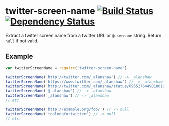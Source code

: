 # twitter-screen-name [![Build Status](https://travis-ci.org/tableflip/twitter-screen-name.svg?branch=master)](https://travis-ci.org/tableflip/twitter-screen-name) [![Dependency Status](http://localhost:1337/tableflip/twitter-screen-name.svg)](http://localhost:1337/tableflip/twitter-screen-name)
Extract a twitter screen name from a twitter URL or `@username` string. Return `null` if not valid.

## Example

```js
var twitterScreenName = require('twitter-screen-name')

twitterScreenName('http://twitter.com/_alanshaw') // -> _alanshaw
twitterScreenName('https://www.twitter.com/_alanshaw') // -> _alanshaw
twitterScreenName('http://twitter.com/_alanshaw/status/695527644901801984') // -> _alanshaw
twitterScreenName('@_alanshaw') // -> _alanshaw
twitterScreenName('_alanshaw') // -> _alanshaw
// etc.

twitterScreenName('http://example.org/foo/') // -> null
twitterScreenName('toolongfortwitter') // -> null
// etc.
```

